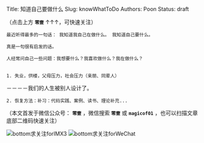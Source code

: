 Title:  知道自己要做什么
Slug:   knowWhatToDo
Authors: Poon
Status: draft



（点击上方 **`零壹`** ↑↑↑，可快速关注）


 	最近听得最多的一句话： 我知道我自己在做什么。 我知道自己要什么。

 	真是一句很有启发的话。

 	人经常问自己一些问题：我想要什么？我喜欢做什么？我在做什么？


 	1. 失业，供楼，父母压力，社会压力（亲朋、同辈人）


－－－－我们的人生被别人设计了。

 	2. 恢复方法：补习：代码实践、案例、读书、理论补充...

 	

（本文首发于微信公众号： **`零壹`** ，微信搜索 **`零壹`** 或 **`magicof01`** ，也可以扫描文章底部二维码快速关注）

![bottom求关注forIMX3](http://www.imx3.com/img/weixin_bi_common/sdr_code_tree_01.png)
![bottom求关注forWeChat](https://mmbiz.qlogo.cn/mmbiz/4nvtcdfOq5YlCGvb34PQjdBC22yOGTOBVC52yRcjkVicxnJ7YcWXQulc8icUB124wxprq0nY4ULiaZffT4P5AGLcg/0?wx_fmt=png)

